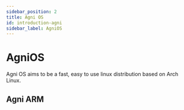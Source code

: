```yaml
---
sidebar_position: 2
title: Agni OS
id: introduction-agni
sidebar_label: AgniOS
---
```


# AgniOS

Agni OS aims to be a fast, easy to use linux distribution based on Arch Linux.

## Agni ARM